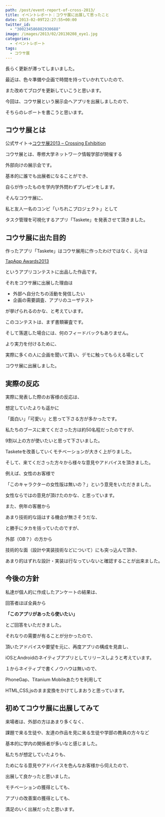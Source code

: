 ```yaml
---
path: /post/event-report-of-cross-2013/
title: イベントレポート：コウサ展に出展して思ったこと
date: 2013-02-09T22:27:55+00:00
twitter_id:
  - "300234586082930688"
image: /images/2013/02/20130208_eye1.jpg
categories:
  - イベントレポート
tags:
  - コウサ展
---
```

<section id="intro"> 

長らく更新が滞ってしまいました。
  
最近は、色々準備や企画で時間を持っていかれていたので、
  
また改めてブログを更新していこうと思います。

今回は、コウサ展という展示会へアプリを出展しましたので、
  
そちらのレポートを書こうと思います。</section> 



<!--more-->

<section id="what\_is\_kousa"> 

コウサ展とは
----------------------------------------


公式サイト→<a href="http://www.ne.senshu-u.ac.jp/~kousa2013/" target="_blank">コウサ展2013 &#8211; Crossing Exhibition</a>
  
コウサ展とは、専修大学ネットワーク情報学部が開催する
  
外部向けの展示会です。
  
基本的に誰でも出展者になることができ、
  
自らが作ったものを学内学外問わずプレゼンをします。 

そんなコウサ展に、
  
私と友人一名のコンビ「いちれこプロジェクト」として
  
タスク管理を可視化するアプリ「Taskete」を発表させて頂きました。 </section> <section id="purpose"> 

コウサ展に出た目的
----------------------------------------


作ったアプリ「Taskete」はコウサ展用に作ったわけではなく、元々は
  
<a href="http://book.mycom.co.jp/special/tapapp/" target="_blank">TapApp Awards2013</a>
  
というアプリコンテストに出品した作品です。

それをコウサ展に出展した理由は

  * 外部へ自分たちの活動を発信したい 
  * 企画の需要調査、アプリのユーザテスト 

が挙げられるのかな、と考えています。

このコンテストは、まず書類審査です。
  
そして落選した場合には、何のフィードバックもありません。

より実力を付けるために、
  
実際に多くの人に企画を聞いて貰い、デモに触ってもらえる場として
  
コウサ展に出展しました。 </section> <section id="reaction"> 

実際の反応
----------------------------------------


実際に発表した際のお客様の反応は、

想定していたよりも遥かに
  
「面白い」「可愛い」と思って下さる方が多かったです。

私たちのブースに来てくださった方は約50名程だったのですが、
  
9割以上の方が使いたいと思って下さいました。

Tasketeを改善していくモチベーションが大きく上がりました。 

そして、来てくださった方々から様々な意見やアドバイスを頂きました。

例えば、女性のお客様で
  
「このキャラクターの女性版は無いの？」という意見をいただきました。
  
女性ならではの意見が頂けたのかな、と思っています。 

また、例年の客層から
  
あまり技術的な話はする機会が無さそうだな、
  
と勝手にタカを括っていたのですが、

外部（OB？）の方から
  
技術的な面（設計や実装技術などについて）にも突っ込んで頂き、
  
あまり的はずれな設計・実装は行なっていないと確認することが出来ました。 </section> <section id="course"> 

今後の方針
----------------------------------------


私達が個人的に作成したアンケートの結果は、
  
回答者ほぼ全員から
  
**「このアプリがあったら使いたい」**
  
とご回答をいただきました。

それなりの需要が有ることが分かったので、
  
頂いたアドバイスや要望を元に、再度アプリの構成を見直し、
  
iOSとAndroidのネイティブアプリとしてリリースしようと考えています。

１からネイティブで書くノウハウは無いので、
  
PhoneGap、Titanium Mobileあたりを利用して
  
HTML,CSS,jsのまま変換をかけてしまおうと思っています。 </section> <section id="finaly"> 

初めてコウサ展に出展してみて
----------------------------------------


来場者は、外部の方はあまり多くなく、
  
課題で来る生徒や、友達の作品を見に来る生徒や学部の教員の方々など
  
基本的に学内の関係者が多いなと感じました。

私たちが想定していたよりも、
  
ためになる意見やアドバイスを色んなお客様から伺えたので、
  
出展して良かったと思いました。

モチベーションの獲得としても、
  
アプリの改善案の獲得としても、
  
満足のいく出展だったと思います。 </section> 

<div style="font-size:0px;height:0px;line-height:0px;margin:0;padding:0;clear:both">
</div>